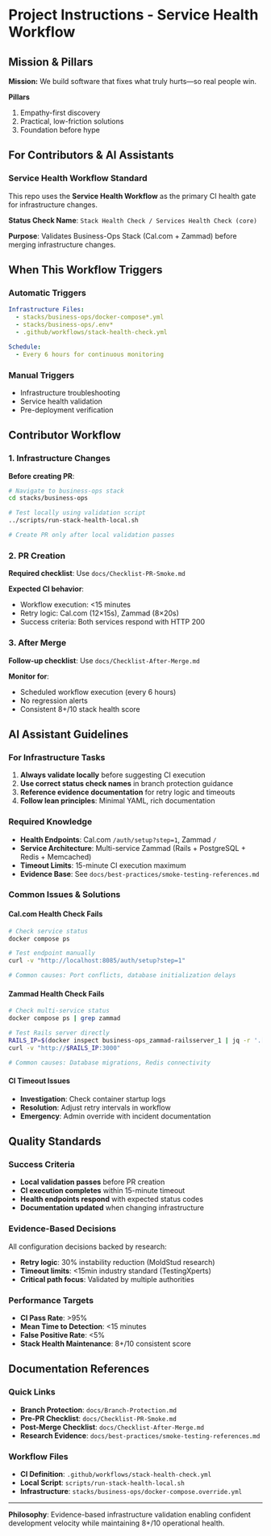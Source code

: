 # Project Instructions - Service Health Workflow

## Mission & Pillars
**Mission:** We build software that fixes what truly hurts—so real people win.

**Pillars**
1) Empathy-first discovery
2) Practical, low-friction solutions
3) Foundation before hype


## For Contributors & AI Assistants

### Service Health Workflow Standard
This repo uses the **Service Health Workflow** as the primary CI health gate for infrastructure changes.

**Status Check Name**: `Stack Health Check / Services Health Check (core)`

**Purpose**: Validates Business-Ops Stack (Cal.com + Zammad) before merging infrastructure changes.

## When This Workflow Triggers

### Automatic Triggers
```yaml
Infrastructure Files:
  - stacks/business-ops/docker-compose*.yml
  - stacks/business-ops/.env*
  - .github/workflows/stack-health-check.yml

Schedule:
  - Every 6 hours for continuous monitoring
```

### Manual Triggers
- Infrastructure troubleshooting
- Service health validation
- Pre-deployment verification

## Contributor Workflow

### 1. Infrastructure Changes
**Before creating PR**:
```bash
# Navigate to business-ops stack
cd stacks/business-ops

# Test locally using validation script
../scripts/run-stack-health-local.sh

# Create PR only after local validation passes
```

### 2. PR Creation
**Required checklist**: Use `docs/Checklist-PR-Smoke.md`

**Expected CI behavior**:
- Workflow execution: <15 minutes
- Retry logic: Cal.com (12×15s), Zammad (8×20s)
- Success criteria: Both services respond with HTTP 200

### 3. After Merge
**Follow-up checklist**: Use `docs/Checklist-After-Merge.md`

**Monitor for**:
- Scheduled workflow execution (every 6 hours)
- No regression alerts
- Consistent 8+/10 stack health score

## AI Assistant Guidelines

### For Infrastructure Tasks
1. **Always validate locally** before suggesting CI execution
2. **Use correct status check names** in branch protection guidance
3. **Reference evidence documentation** for retry logic and timeouts
4. **Follow lean principles**: Minimal YAML, rich documentation

### Required Knowledge
- **Health Endpoints**: Cal.com `/auth/setup?step=1`, Zammad `/`
- **Service Architecture**: Multi-service Zammad (Rails + PostgreSQL + Redis + Memcached)
- **Timeout Limits**: 15-minute CI execution maximum
- **Evidence Base**: See `docs/best-practices/smoke-testing-references.md`

### Common Issues & Solutions

#### Cal.com Health Check Fails
```bash
# Check service status
docker compose ps

# Test endpoint manually
curl -v "http://localhost:8085/auth/setup?step=1"

# Common causes: Port conflicts, database initialization delays
```

#### Zammad Health Check Fails
```bash
# Check multi-service status
docker compose ps | grep zammad

# Test Rails server directly
RAILS_IP=$(docker inspect business-ops_zammad-railsserver_1 | jq -r '.[0].NetworkSettings.Networks."business-ops-network".IPAddress')
curl -v "http://$RAILS_IP:3000"

# Common causes: Database migrations, Redis connectivity
```

#### CI Timeout Issues
- **Investigation**: Check container startup logs
- **Resolution**: Adjust retry intervals in workflow
- **Emergency**: Admin override with incident documentation

## Quality Standards

### Success Criteria
- **Local validation passes** before PR creation
- **CI execution completes** within 15-minute timeout
- **Health endpoints respond** with expected status codes
- **Documentation updated** when changing infrastructure

### Evidence-Based Decisions
All configuration decisions backed by research:
- **Retry logic**: 30% instability reduction (MoldStud research)
- **Timeout limits**: <15min industry standard (TestingXperts)
- **Critical path focus**: Validated by multiple authorities

### Performance Targets
- **CI Pass Rate**: >95%
- **Mean Time to Detection**: <15 minutes
- **False Positive Rate**: <5%
- **Stack Health Maintenance**: 8+/10 consistent score

## Documentation References

### Quick Links
- **Branch Protection**: `docs/Branch-Protection.md`
- **Pre-PR Checklist**: `docs/Checklist-PR-Smoke.md`
- **Post-Merge Checklist**: `docs/Checklist-After-Merge.md`
- **Research Evidence**: `docs/best-practices/smoke-testing-references.md`

### Workflow Files
- **CI Definition**: `.github/workflows/stack-health-check.yml`
- **Local Script**: `scripts/run-stack-health-local.sh`
- **Infrastructure**: `stacks/business-ops/docker-compose.override.yml`

---

**Philosophy**: Evidence-based infrastructure validation enabling confident development velocity while maintaining 8+/10 operational health.